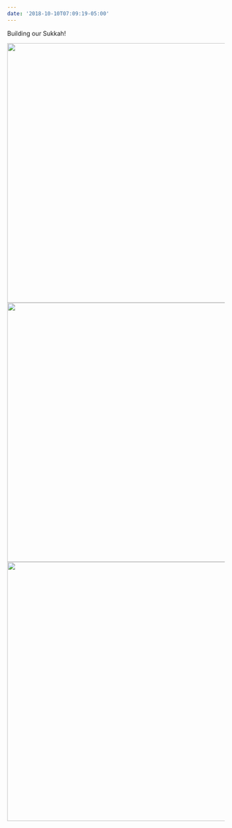 ```yaml
---
date: '2018-10-10T07:09:19-05:00'
---
```

Building our Sukkah!

<img src="/posts/uploads/2018/f709b1dc53.jpg" width="600" height="600" /><img src="/posts/uploads/2018/6f29e6108f.jpg" width="600" height="599" /><img src="/posts/uploads/2018/8c53bdb46b.jpg" width="600" height="599" />
